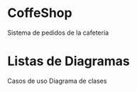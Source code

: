 # CoffeShop
Sistema de pedidos de la cafeteria

# Listas de Diagramas
Casos de uso
Diagrama de clases
